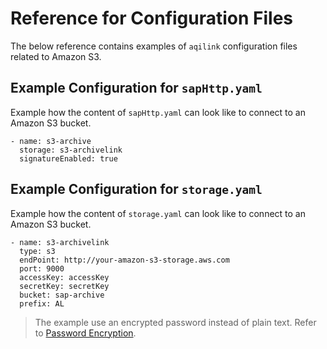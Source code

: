 # Reference for Configuration Files

The below reference contains examples of ```aqilink``` configuration files related to Amazon S3.

## Example Configuration for ```sapHttp.yaml```
Example how the content of `sapHttp.yaml` can look like to connect to an Amazon S3 bucket.

```
- name: s3-archive
  storage: s3-archivelink
  signatureEnabled: true
```

## Example Configuration for ```storage.yaml```
Example how the content of `storage.yaml` can look like to connect to an Amazon S3 bucket.
```
- name: s3-archivelink
  type: s3
  endPoint: http://your-amazon-s3-storage.aws.com
  port: 9000
  accessKey: accessKey
  secretKey: secretKey
  bucket: sap-archive
  prefix: AL
```

> The example use an encrypted password instead of plain text. Refer to [Password Encryption](/reference/password-encryption.md).